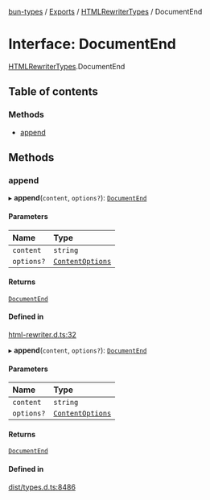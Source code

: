 [bun-types](https://github.com/oven-sh/bun-types/blob/master/api-docs/README.md) / [Exports](https://github.com/oven-sh/bun-types/blob/master/api-docs/modules.md) / [HTMLRewriterTypes](https://github.com/oven-sh/bun-types/blob/master/api-docs/modules/HTMLRewriterTypes.md) / DocumentEnd

# Interface: DocumentEnd

[HTMLRewriterTypes](https://github.com/oven-sh/bun-types/blob/master/api-docs/modules/HTMLRewriterTypes.md).DocumentEnd

## Table of contents

### Methods

- [append](https://github.com/oven-sh/bun-types/blob/master/api-docs/interfaces/HTMLRewriterTypes.DocumentEnd.md#append)

## Methods

### append

▸ **append**(`content`, `options?`): [`DocumentEnd`](https://github.com/oven-sh/bun-types/blob/master/api-docs/interfaces/HTMLRewriterTypes.DocumentEnd.md)

#### Parameters

| Name | Type |
| :------ | :------ |
| `content` | `string` |
| `options?` | [`ContentOptions`](https://github.com/oven-sh/bun-types/blob/master/api-docs/interfaces/HTMLRewriterTypes.ContentOptions.md) |

#### Returns

[`DocumentEnd`](https://github.com/oven-sh/bun-types/blob/master/api-docs/interfaces/HTMLRewriterTypes.DocumentEnd.md)

#### Defined in

[html-rewriter.d.ts:32](https://github.com/valgaze/bun-types/blob/6f8dbf8/html-rewriter.d.ts#L32)

▸ **append**(`content`, `options?`): [`DocumentEnd`](https://github.com/oven-sh/bun-types/blob/master/api-docs/interfaces/HTMLRewriterTypes.DocumentEnd.md)

#### Parameters

| Name | Type |
| :------ | :------ |
| `content` | `string` |
| `options?` | [`ContentOptions`](https://github.com/oven-sh/bun-types/blob/master/api-docs/interfaces/HTMLRewriterTypes.ContentOptions.md) |

#### Returns

[`DocumentEnd`](https://github.com/oven-sh/bun-types/blob/master/api-docs/interfaces/HTMLRewriterTypes.DocumentEnd.md)

#### Defined in

[dist/types.d.ts:8486](https://github.com/valgaze/bun-types/blob/6f8dbf8/dist/types.d.ts#L8486)
